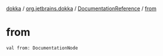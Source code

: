 [dokka](../../index.md) / [org.jetbrains.dokka](../index.md) / [DocumentationReference](index.md) / [from](from.md)

# from

```
val from: DocumentationNode
```
